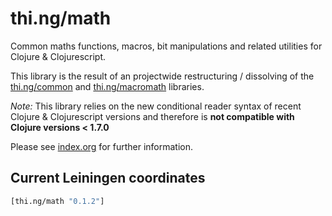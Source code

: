 # thi.ng/math

Common maths functions, macros, bit manipulations and related
utilities for Clojure & Clojurescript.

This library is the result of an projectwide restructuring /
dissolving of the [thi.ng/common](http://thi.ng/common) and
[thi.ng/macromath](http://thi.ng/macromath) libraries.

*Note:* This library relies on the new conditional reader syntax of
 recent Clojure & Clojurescript versions and therefore is **not
 compatible with Clojure versions < 1.7.0**

Please see [index.org](src/index.org) for further information.

## Current Leiningen coordinates

```clj
[thi.ng/math "0.1.2"]
```
